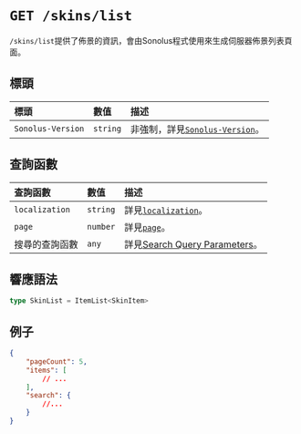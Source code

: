 # `GET /skins/list`

`/skins/list`提供了佈景的資訊，會由Sonolus程式使用來生成伺服器佈景列表頁面。

## 標頭

標頭 | 數值 | 描述
:-- | :-- | :--
`Sonolus-Version` | `string` | 非強制，詳見[`Sonolus-Version`](../headers/sonolus-version)。

## 查詢函數

查詢函數 | 數值 | 描述
:-- | :-- | :--
`localization` | `string` | 詳見[`localization`](../query-parameters/localization)。
`page` | `number` | 詳見[`page`](../query-parameters/page)。
搜尋的查詢函數 | `any` | 詳見[Search Query Parameters](../query-parameters/search-query-parameters)。

## 響應語法

```ts
type SkinList = ItemList<SkinItem>
```

## 例子

```json
{
    "pageCount": 5,
    "items": [
        // ...
    ],
    "search": {
        //...
    }
}
```
